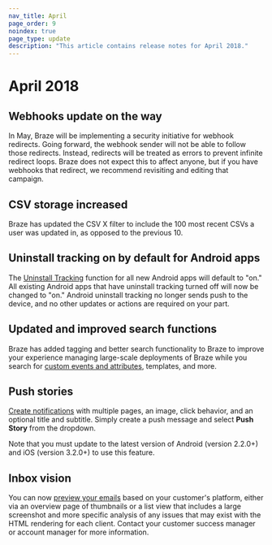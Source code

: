 ```yaml
---
nav_title: April
page_order: 9
noindex: true
page_type: update
description: "This article contains release notes for April 2018."
---
```

# April 2018

## Webhooks update on the way

In May, Braze will be implementing a security initiative for webhook redirects. Going forward, the webhook sender will not be able to follow those redirects. Instead, redirects will be treated as errors to prevent infinite redirect loops. Braze does not expect this to affect anyone, but if you have webhooks that redirect, we recommend revisiting and editing that campaign.

## CSV storage increased

Braze has updated the CSV X filter to include the 100 most recent CSVs a user was updated in, as opposed to the previous 10.

## Uninstall tracking on by default for Android apps

The [Uninstall Tracking]({{site.baseurl}}/user_guide/data_and_analytics/uninstall_tracking/#uninstall-tracking-for-campaigns) function for all new Android apps will default to "on." All existing Android apps that have uninstall tracking turned off will now be changed to "on." Android uninstall tracking no longer sends push to the device, and no other updates or actions are required on your part.

## Updated and improved search functions

Braze has added tagging and better search functionality to Braze to improve your experience managing large-scale deployments of Braze while you search for [custom events and attributes]({{site.baseurl}}/user_guide/onboarding/platform_administrative_features/#custom-event-and-attribute-management), templates, and more.

## Push stories

[Create notifications]({{site.baseurl}}/user_guide/message_building_by_channel/push/push_stories/#push-stories) with multiple pages, an image, click behavior, and an optional title and subtitle. Simply create a push message and select **Push Story** from the dropdown.

Note that you must update to the latest version of Android (version 2.2.0+) and iOS (version 3.2.0+) to use this feature.


## Inbox vision

You can now [preview your emails]({{site.baseurl}}/user_guide/message_building_by_channel/email/inbox_vision/#inbox-vision) based on your customer's platform, either via an overview page of thumbnails or a list view that includes a large screenshot and more specific analysis of any issues that may exist with the HTML rendering for each client. Contact your customer success manager or account manager for more information.


[92]: {{site.baseurl}}/user_guide/onboarding/platform_administrative_features/#custom-event-and-attribute-management
[94]: {{site.baseurl}}/user_guide/data_and_analytics/uninstall_tracking/#uninstall-tracking-for-campaigns
[95]: {{site.baseurl}}/user_guide/message_building_by_channel/push/push_stories/#push-stories
[96]: {{site.baseurl}}/user_guide/message_building_by_channel/email/inbox_vision/#inbox-vision
